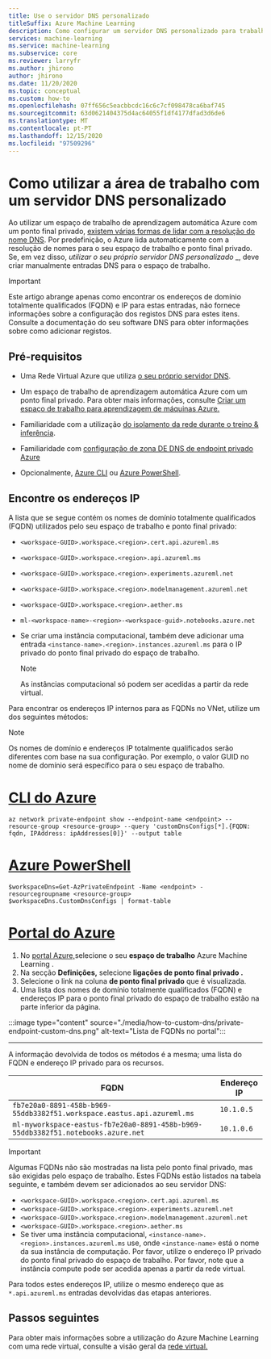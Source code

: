 ```yaml
---
title: Use o servidor DNS personalizado
titleSuffix: Azure Machine Learning
description: Como configurar um servidor DNS personalizado para trabalhar com um espaço de trabalho de Aprendizagem de Máquinas Azure e ponto final privado.
services: machine-learning
ms.service: machine-learning
ms.subservice: core
ms.reviewer: larryfr
ms.author: jhirono
author: jhirono
ms.date: 11/20/2020
ms.topic: conceptual
ms.custom: how-to
ms.openlocfilehash: 07ff656c5eacbbcdc16c6c7cf098478ca6baf745
ms.sourcegitcommit: 63d0621404375d4ac64055f1df4177dfad3d6de6
ms.translationtype: MT
ms.contentlocale: pt-PT
ms.lasthandoff: 12/15/2020
ms.locfileid: "97509296"
---
```

# <a name="how-to-use-your-workspace-with-a-custom-dns-server"></a>Como utilizar a área de trabalho com um servidor DNS personalizado

Ao utilizar um espaço de trabalho de aprendizagem automática Azure com um ponto final privado, [existem várias formas de lidar com a resolução do nome DNS](../private-link/private-endpoint-dns.md). Por predefinição, o Azure lida automaticamente com a resolução de nomes para o seu espaço de trabalho e ponto final privado. Se, em vez disso, _utilizar o seu próprio servidor DNS personalizado_ _, deve criar manualmente entradas DNS para o espaço de trabalho.

> [!IMPORTANT]
> Este artigo abrange apenas como encontrar os endereços de domínio totalmente qualificados (FQDN) e IP para estas entradas, não fornece informações sobre a configuração dos registos DNS para estes itens. Consulte a documentação do seu software DNS para obter informações sobre como adicionar registos.

## <a name="prerequisites"></a>Pré-requisitos

- Uma Rede Virtual Azure que utiliza [o seu próprio servidor DNS](../virtual-network/virtual-networks-name-resolution-for-vms-and-role-instances.md#name-resolution-that-uses-your-own-dns-server).

- Um espaço de trabalho de aprendizagem automática Azure com um ponto final privado. Para obter mais informações, consulte [Criar um espaço de trabalho para aprendizagem de máquinas Azure.](how-to-manage-workspace.md)

- Familiaridade com a utilização [do isolamento da rede durante o treino & inferência](./how-to-network-security-overview.md).

- Familiaridade com [configuração de zona DE DNS de endpoint privado Azure](../private-link/private-endpoint-dns.md)

- Opcionalmente, [Azure CLI](/cli/azure/install-azure-cli) ou [Azure PowerShell](/powershell/azure/install-az-ps).

## <a name="find-the-ip-addresses"></a>Encontre os endereços IP

A lista que se segue contém os nomes de domínio totalmente qualificados (FQDN) utilizados pelo seu espaço de trabalho e ponto final privado:

* `<workspace-GUID>.workspace.<region>.cert.api.azureml.ms`
* `<workspace-GUID>.workspace.<region>.api.azureml.ms`
* `<workspace-GUID>.workspace.<region>.experiments.azureml.net`
* `<workspace-GUID>.workspace.<region>.modelmanagement.azureml.net`
* `<workspace-GUID>.workspace.<region>.aether.ms`
* `ml-<workspace-name>-<region>-<workspace-guid>.notebooks.azure.net`
* Se criar uma instância computacional, também deve adicionar uma entrada `<instance-name>.<region>.instances.azureml.ms` para o IP privado do ponto final privado do espaço de trabalho.

    > [!NOTE]
    > As instâncias computacional só podem ser acedidas a partir da rede virtual.

Para encontrar os endereços IP internos para as FQDNs no VNet, utilize um dos seguintes métodos:

> [!NOTE]
> Os nomes de domínio e endereços IP totalmente qualificados serão diferentes com base na sua configuração. Por exemplo, o valor GUID no nome de domínio será específico para o seu espaço de trabalho.

# <a name="azure-cli"></a>[CLI do Azure](#tab/azure-cli)

```azurecli
az network private-endpoint show --endpoint-name <endpoint> --resource-group <resource-group> --query 'customDnsConfigs[*].{FQDN: fqdn, IPAddress: ipAddresses[0]}' --output table
```

# <a name="azure-powershell"></a>[Azure PowerShell](#tab/azure-powershell)

```azurepowershell
$workspaceDns=Get-AzPrivateEndpoint -Name <endpoint> -resourcegroupname <resource-group>
$workspaceDns.CustomDnsConfigs | format-table
```

# <a name="azure-portal"></a>[Portal do Azure](#tab/azure-portal)

1. No [portal Azure,](https://portal.azure.com)selecione o seu __espaço de trabalho__ Azure Machine Learning .
1. Na secção __Definições,__ selecione __ligações de ponto final privado .__
1. Selecione o link na coluna __de ponto final privado__ que é visualizada.
1. Uma lista dos nomes de domínio totalmente qualificados (FQDN) e endereços IP para o ponto final privado do espaço de trabalho estão na parte inferior da página.

:::image type="content" source="./media/how-to-custom-dns/private-endpoint-custom-dns.png" alt-text="Lista de FQDNs no portal":::

---

A informação devolvida de todos os métodos é a mesma; uma lista do FQDN e endereço IP privado para os recursos.

| FQDN | Endereço IP |
| ----- | ----- |
| `fb7e20a0-8891-458b-b969-55ddb3382f51.workspace.eastus.api.azureml.ms` | `10.1.0.5` |
| `ml-myworkspace-eastus-fb7e20a0-8891-458b-b969-55ddb3382f51.notebooks.azure.net` | `10.1.0.6` |

> [!IMPORTANT]
> Algumas FQDNs não são mostradas na lista pelo ponto final privado, mas são exigidas pelo espaço de trabalho. Estes FQDNs estão listados na tabela seguinte, e também devem ser adicionados ao seu servidor DNS:
>
> * `<workspace-GUID>.workspace.<region>.cert.api.azureml.ms`
> * `<workspace-GUID>.workspace.<region>.experiments.azureml.net`
> * `<workspace-GUID>.workspace.<region>.modelmanagement.azureml.net`
> * `<workspace-GUID>.workspace.<region>.aether.ms`
> * Se tiver uma instância computacional, `<instance-name>.<region>.instances.azureml.ms` use, onde `<instance-name>` está o nome da sua instância de computação. Por favor, utilize o endereço IP privado do ponto final privado do espaço de trabalho. Por favor, note que a instância compute pode ser acedida apenas a partir da rede virtual.
>
> Para todos estes endereços IP, utilize o mesmo endereço que as `*.api.azureml.ms` entradas devolvidas das etapas anteriores.

## <a name="next-steps"></a>Passos seguintes

Para obter mais informações sobre a utilização do Azure Machine Learning com uma rede virtual, consulte a visão geral da [rede virtual.](how-to-network-security-overview.md)
